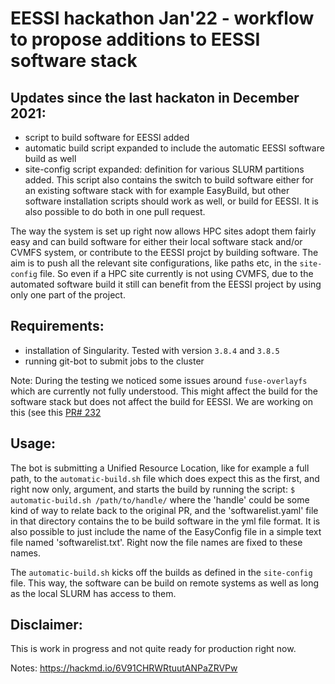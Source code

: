 # EESSI hackathon Jan'22 - workflow to propose additions to EESSI software stack

Updates since the last hackaton in December 2021:
------------------------------------------------

- script to build software for EESSI added
- automatic build script expanded to include the automatic EESSI software build as well
- site-config script expanded: definition for various SLURM partitions added. This script also contains the switch to build software either for an existing software stack with for example EasyBuild, but other software installation scripts should work as well, or build for EESSI. It is also possible to do both in one pull request. 

The way the system is set up right now allows HPC sites adopt them fairly easy and can build software for either their local software stack and/or CVMFS system, or contribute to the EESSI projct by building software. The aim is to push all the relevant site configurations, like paths etc, in the `site-config` file. So even if a HPC site currently is not using CVMFS, due to the automated software build it still can benefit from the EESSI project by using only one part of the project. 

Requirements:
------------

- installation of Singularity. Tested with version `3.8.4` and `3.8.5`
- running git-bot to submit jobs to the cluster

Note: During the testing we noticed some issues around `fuse-overlayfs` which are currently not fully understood. This might affect the build for the software stack but does not affect the build for EESSI. We are working on this (see this [PR# 232](https://github.com/containers/fuse-overlayfs/issues/232)

Usage:
------

The bot is submitting a Unified Resource Location, like for example a full path, to the `automatic-build.sh` file which does expect this as the first, and right now only, argument, and starts the build by running the script:
`$ automatic-build.sh /path/to/handle/`
where the 'handle' could be some kind of way to relate back to the original PR, and the 'softwarelist.yaml' file in that directory contains the to be build software in the yml file format. 
It is also possible to just include the name of the EasyConfig file in a simple text file named 'softwarelist.txt'. Right now the file names are fixed to these names. 

The `automatic-build.sh` kicks off the builds as defined in the `site-config` file. This way, the software can be build on remote systems as well as long as the local SLURM has access to them. 

Disclaimer:
----------

This is work in progress and not quite ready for production right now.

Notes: https://hackmd.io/6V91CHRWRtuutANPaZRVPw
